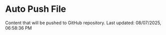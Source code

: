 # Auto Push File

Content that will be pushed to GitHub repository.
Last updated: 08/07/2025, 06:58:36 PM